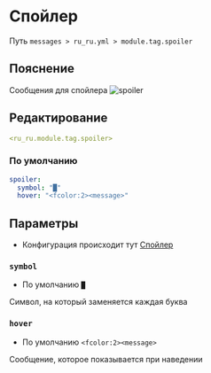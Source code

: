 # Спойлер
Путь `messages > ru_ru.yml > module.tag.spoiler`

## Пояснение
Сообщения для спойлера
![spoiler](/spoiler.png)

## Редактирование
```yaml
<ru_ru.module.tag.spoiler>
```

### По умолчанию
```yaml
spoiler:
  symbol: "█"
  hover: "<fcolor:2><message>"
```

## Параметры

- Конфигурация происходит тут [Спойлер](/ru/config/module/tag/spoiler/)

### `symbol`
- По умолчанию `█`

Символ, на который заменяется каждая буква

### `hover`
- По умолчанию `<fcolor:2><message>`

Сообщение, которое показывается при наведении